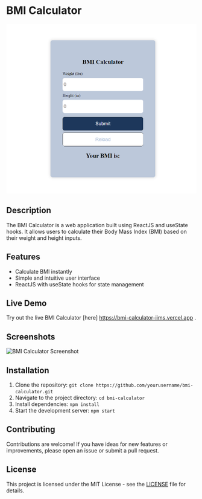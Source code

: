 # BMI Calculator

![BMI Calculator](BMI.png)

## Description
The BMI Calculator is a web application built using ReactJS and useState hooks. It allows users to calculate their Body Mass Index (BMI) based on their weight and height inputs.

## Features
- Calculate BMI instantly
- Simple and intuitive user interface
- ReactJS with useState hooks for state management

## Live Demo
Try out the live BMI Calculator [here] https://bmi-calculator-iims.vercel.app .

## Screenshots
![BMI Calculator Screenshot](bmi-calculator-screenshot.png)

## Installation
1. Clone the repository: `git clone https://github.com/yourusername/bmi-calculator.git`
2. Navigate to the project directory: `cd bmi-calculator`
3. Install dependencies: `npm install`
4. Start the development server: `npm start`

## Contributing
Contributions are welcome! If you have ideas for new features or improvements, please open an issue or submit a pull request.

## License
This project is licensed under the MIT License - see the [LICENSE](LICENSE) file for details.
